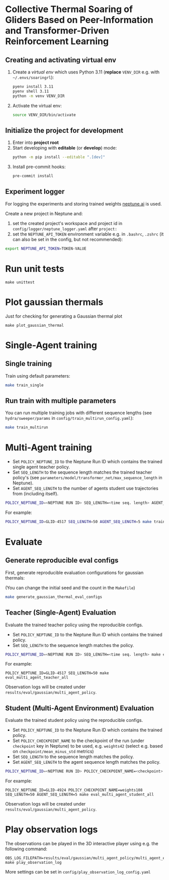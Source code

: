 # Collective Thermal Soaring of Gliders Based on Peer-Information and Transformer-Driven Reinforcement Learning

## Creating and activating virtual env

1. Create a *virtual env* which uses Python 3.11 (**replace** `VENV_DIR` e.g. with `~/.envs/soaringrl`):
    ```bash
    pyenv install 3.11
    pyenv shell 3.11
    python -m venv VENV_DIR
    ```
2. Activate the virtual env:
    ```bash
    source VENV_DIR/bin/activate
    ```
    
## Initialize the project for development

1. Enter into **project root**
2. Start developing with **editable** (or **develop**) mode:
    ```bash
    python -m pip install --editable ".[dev]"
    ```
3. Install pre-commit hooks:
   ```bash
   pre-commit install
   ```

## Experiment logger

For logging the experiments and storing trained weights [neptune.ai](https://neptune.ai) is used.

Create a new project in Neptune and:
1. set the created project's workspace and project id in `config/logger/neptune_logger.yaml` after `project:`
2. set the `NEPTUNE_API_TOKEN` environment variable e.g. in `.bashrc`, `.zshrc` (it can also be set in the config, but not recommended):

```bash
export NEPTUNE_API_TOKEN=TOKEN-VALUE
```

# Run unit tests

```
make unittest
```

# Plot gaussian thermals

Just for checking for generating a Gaussian thermal plot

```
make plot_gaussian_thermal
```

# Single-Agent training

## Single training

Train using default parameters:

```bash
make train_single
```

## Run train with multiple parameters

You can run multiple training jobs with different sequence lengths (see `hydra/sweeper/params` in `config/train_multirun_config.yaml`):

```bash
make train_multirun
```

# Multi-Agent training

- Set `POLICY_NEPTUNE_ID` to the Neptune Run ID which contains the trained single agent teacher policy.
- Set `SEQ_LENGTH` to the sequence length matches the trained teacher policy's (see `parameters/model/transformer_net/max_sequence_length` in Neptune).
- Set `AGENT_SEQ_LENGTH` to the number of agents student use trajectories from (including itself).

```bash
POLICY_NEPTUNE_ID=<NEPTUNE RUN ID> SEQ_LENGTH=<time seq. length> AGENT_SEQ_LENGTH=<agent seq. length> make train_two_level_multi_agent
```

For example:

```bash
POLICY_NEPTUNE_ID=GLID-4517 SEQ_LENGTH=50 AGENT_SEQ_LENGTH=5 make train_two_level_multi_agent
```


# Evaluate

## Generate reproducible eval configs

First, generate reproducible evaluation configurations for gaussian thermals:

(You can change the initial seed and the count in the `Makefile`)

```bash
make generate_gaussian_thermal_eval_configs
```

## Teacher (Single-Agent) Evaluation

Evaluate the trained teacher policy using the reproducible configs.

- Set `POLICY_NEPTUNE_ID` to the Neptune Run ID which contains the trained policy.
- Set `SEQ_LENGTH` to the sequence length matches the policy.

```bash
POLICY_NEPTUNE_ID=<NEPTUNE RUN ID> SEQ_LENGTH=<time seq. length> make eval_multi_agent_teacher_all
```

For example:
```
POLICY_NEPTUNE_ID=GLID-4517 SEQ_LENGTH=50 make eval_multi_agent_teacher_all
```

Observation logs will be created under `results/eval/gaussian/multi_agent_policy`.


## Student (Multi-Agent Environment) Evaluation

Evaluate the trained student policy using the reproducible configs.

- Set `POLICY_NEPTUNE_ID` to the Neptune Run ID which contains the trained policy.
- Set `POLICY_CHECKPOINT_NAME` to the checkpoint of the run (under `checkpoint` key in Neptune) to be used, e.g. `weights42` (select e.g. based on `checkpoint/mean_minus_std` metrics)
- Set `SEQ_LENGTH` to the sequence length matches the policy.
- Set `AGENT_SEQ_LENGTH` to the agent sequence length matches the policy.

```bash
POLICY_NEPTUNE_ID=<NEPTUNE RUN ID> POLICY_CHECKPOINT_NAME=<checkpoint> SEQ_LENGTH=<time seq. length> AGENT_SEQ_LENGTH=<agent seg. length> make eval_multi_agent_student_all
```

For example:
```
POLICY_NEPTUNE_ID=GLID-4924 POLICY_CHECKPOINT_NAME=weights108 SEQ_LENGTH=50 AGENT_SEQ_LENGTH=5 make eval_multi_agent_student_all
```

Observation logs will be created under `results/eval/gaussian/multi_agent_policy`.

# Play observation logs

The observations can be played in the 3D interactive player using e.g. the following command:

```
OBS_LOG_FILEPATH=results/eval/gaussian/multi_agent_policy/multi_agent_eval_student_with_teachers_350m.csv  make play_observation_log
```

More settings can be set in `config/play_observation_log_config.yaml`
